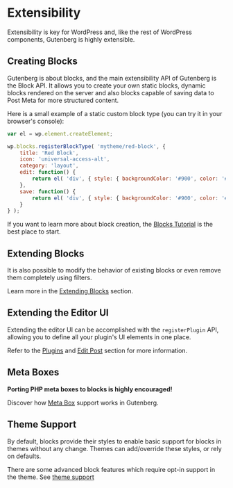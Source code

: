 # Extensibility

Extensibility is key for WordPress and, like the rest of WordPress components, Gutenberg is highly extensible.


## Creating Blocks

Gutenberg is about blocks, and the main extensibility API of Gutenberg is the Block API. It allows you to create your own static blocks, dynamic blocks rendered on the server and also blocks capable of saving data to Post Meta for more structured content.

Here is a small example of a static custom block type (you can try it in your browser's console):

```js
var el = wp.element.createElement;

wp.blocks.registerBlockType( 'mytheme/red-block', {
	title: 'Red Block',
	icon: 'universal-access-alt',
	category: 'layout',
	edit: function() {
		return el( 'div', { style: { backgroundColor: '#900', color: '#fff', padding: '20px' } }, 'I am a red block.' );
	},
	save: function() {
		return el( 'div', { style: { backgroundColor: '#900', color: '#fff', padding: '20px' } }, 'I am a red block.' );
	}
} );
```

If you want to learn more about block creation, the [Blocks Tutorial](./blocks) is the best place to start.

## Extending Blocks

It is also possible to modify the behavior of existing blocks or even remove them completely using filters.

Learn more in the [Extending Blocks](./extensibility/extending-blocks) section.

## Extending the Editor UI

Extending the editor UI can be accomplished with the `registerPlugin` API, allowing you to define all your plugin's UI elements in one place.

Refer to the [Plugins](https://github.com/WordPress/gutenberg/blob/master/plugins/README.md) and [Edit Post](https://github.com/WordPress/gutenberg/blob/master/edit-post/README.md) section for more information.

## Meta Boxes

**Porting PHP meta boxes to blocks is highly encouraged!**

Discover how [Meta Box](./extensibility/meta-box) support works in Gutenberg.

## Theme Support

By default, blocks provide their styles to enable basic support for blocks in themes without any change. Themes can add/override these styles, or rely on defaults.

There are some advanced block features which require opt-in support in the theme. See [theme support](./extensibility/theme-support)
